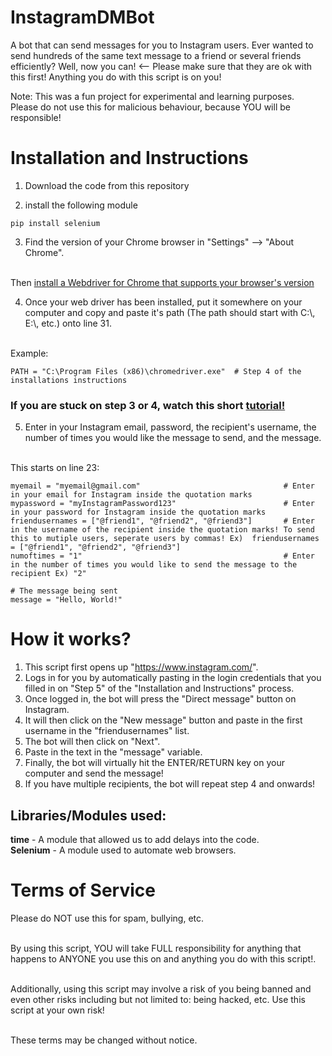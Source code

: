 # InstagramDMBot

A bot that can send messages for you to Instagram users. Ever wanted to send hundreds of the same text message to a friend or several friends efficiently? Well, now you can!  <-- Please make sure that they are ok with this first! Anything you do with this script is on you!

Note: This was a fun project for experimental and learning purposes. 
</br> Please do not use this for malicious behaviour, because YOU will be responsible! 

# Installation and Instructions
1. Download the code from this repository

2. install the following module
```
pip install selenium
```

3. Find the version of your Chrome browser in "Settings" --> "About Chrome". 

</br>Then [install a Webdriver for Chrome that supports your browser's version](https://sites.google.com/a/chromium.org/chromedriver/downloads)

4. Once your web driver has been installed, put it somewhere on your computer and copy and paste it's path (The path should start with C:\\, E:\\, etc.) onto line 31.

</br> Example:
```
PATH = "C:\Program Files (x86)\chromedriver.exe"  # Step 4 of the installations instructions 
```

### If you are stuck on step 3 or 4, watch this short [tutorial!](https://www.youtube.com/watch?v=Xjv1sY630Uc&feature=youtu.be&t=260)

5. Enter in your Instagram email, password, the recipient's username, the number of times you would like the message to send, and the message.

</br> This starts on line 23:
```
myemail = "myemail@gmail.com"                                # Enter in your email for Instagram inside the quotation marks
mypassword = "myInstagramPassword123"                        # Enter in your password for Instagram inside the quotation marks
friendusernames = ["@friend1", "@friend2", "@friend3"]       # Enter in the username of the recipient inside the quotation marks! To send this to mutiple users, seperate users by commas! Ex)  friendusernames = ["@friend1", "@friend2", "@friend3"]
numoftimes = "1"                                             # Enter in the number of times you would like to send the message to the recipient Ex) "2"

# The message being sent
message = "Hello, World!"
```

# How it works?
1. This script first opens up "https://www.instagram.com/". </br>
2. Logs in for you by automatically pasting in the login credentials that you filled in on "Step 5" of the "Installation and Instructions" process. </br>
3. Once logged in, the bot will press the "Direct message" button on Instagram. </br>
4. It will then click on the "New message" button and paste in the first username in the "friendusernames" list.  </br>
5. The bot will then click on "Next". </br>
6. Paste in the text in the "message" variable. </br>
7. Finally, the bot will virtually hit the ENTER/RETURN key on your computer and send the message!  </br>
8. If you have multiple recipients, the bot will repeat step 4 and onwards! 

## Libraries/Modules used:
**time** - A module that allowed us to add delays into the code. </br>
**Selenium** - A module used to automate web browsers.

# Terms of Service 
Please do NOT use this for spam, bullying, etc. 

</br> By using this script, YOU will take FULL responsibility for anything that happens to ANYONE you use this on and anything you do with this script!. 

</br> Additionally, using this script may involve a risk of you being banned and even other risks including but not limited to: being hacked, etc. Use this script at your own risk!

</br> These terms may be changed without notice.
